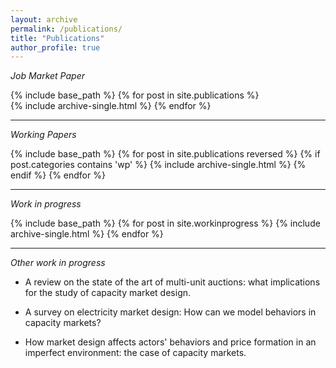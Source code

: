 ```yaml
---
layout: archive
permalink: /publications/
title: "Publications"
author_profile: true
---
```




_Job Market Paper_

{% include base_path %}
{% for post in site.publications %}  
{% include archive-single.html %}
{% endfor %}

----


_Working Papers_


{% include base_path %}
{% for post in site.publications reversed %}
  {% if post.categories contains 'wp' %}
  {% include archive-single.html %}
    {% endif %}
{% endfor %}

-----

_Work in progress_


{% include base_path %}
{% for post in site.workinprogress %}
  {% include archive-single.html %}
{% endfor %}

------

_Other work in progress_


  * A review on the state of the art of multi-unit auctions: what implications for the study of capacity market design.

  * A survey on electricity market design: How can we model behaviors in capacity markets?
  
  * How market design affects actors' behaviors and price formation in an imperfect environment: the case of capacity markets. 



